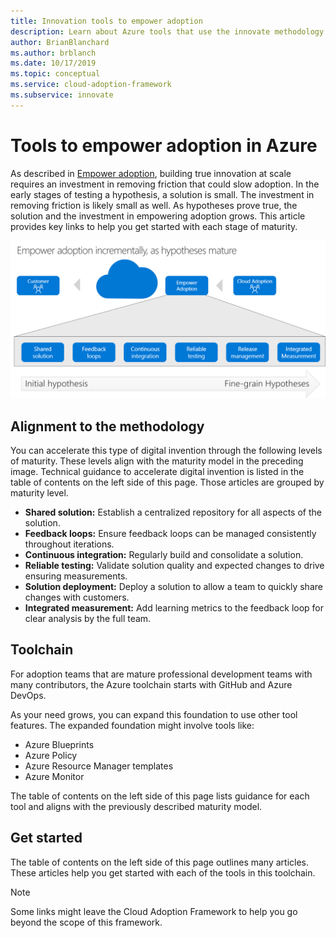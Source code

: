 ```yaml
---
title: Innovation tools to empower adoption
description: Learn about Azure tools that use the innovate methodology to remove friction and empower adoption incrementally as hypotheses mature.
author: BrianBlanchard
ms.author: brblanch
ms.date: 10/17/2019
ms.topic: conceptual
ms.service: cloud-adoption-framework
ms.subservice: innovate
---
```


# Tools to empower adoption in Azure

As described in [Empower adoption](../considerations/ci-cd.md), building true innovation at scale requires an investment in removing friction that could slow adoption. In the early stages of testing a hypothesis, a solution is small. The investment in removing friction is likely small as well. As hypotheses prove true, the solution and the investment in empowering adoption grows. This article provides key links to help you get started with each stage of maturity.

![Cloud Adoption Framework approach to empower adoption](../../_images/innovate/empower-adoption-maturity.png)

## Alignment to the methodology

You can accelerate this type of digital invention through the following levels of maturity. These levels align with the maturity model in the preceding image. Technical guidance to accelerate digital invention is listed in the table of contents on the left side of this page. Those articles are grouped by maturity level.

- **Shared solution:** Establish a centralized repository for all aspects of the solution.
- **Feedback loops:** Ensure feedback loops can be managed consistently throughout iterations.
- **Continuous integration:** Regularly build and consolidate a solution.
- **Reliable testing:** Validate solution quality and expected changes to drive ensuring measurements.
- **Solution deployment:** Deploy a solution to allow a team to quickly share changes with customers.
- **Integrated measurement:** Add learning metrics to the feedback loop for clear analysis by the full team.

## Toolchain

For adoption teams that are mature professional development teams with many contributors, the Azure toolchain starts with GitHub and Azure DevOps.

As your need grows, you can expand this foundation to use other tool features. The expanded foundation might involve tools like:

- Azure Blueprints
- Azure Policy
- Azure Resource Manager templates
- Azure Monitor

The table of contents on the left side of this page lists guidance for each tool and aligns with the previously described maturity model.

## Get started

The table of contents on the left side of this page outlines many articles. These articles help you get started with each of the tools in this toolchain.

> [!NOTE]
> Some links might leave the Cloud Adoption Framework to help you go beyond the scope of this framework.
